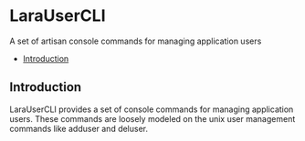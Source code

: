 # LaraUserCLI

A set of artisan console commands for managing application users

- [Introduction](#introduction)

## Introduction
LaraUserCLI provides a set of console commands for managing application users.
These commands are loosely modeled on the unix user management
commands like adduser and deluser.


